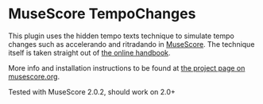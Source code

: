 # MuseScore TempoChanges
This plugin uses the hidden tempo texts technique to simulate tempo changes such as accelerando and ritradando in [MuseScore](https://musescore.org). The technique itself is taken straight out of [the online handbook](https://musescore.org/en/handbook/tempo-0#ritardando-accelerando).

More info and installation instructions to be found at [the project page on musescore.org](https://musescore.org/project/tempochanges).

Tested with MuseScore 2.0.2, should work on 2.0+
